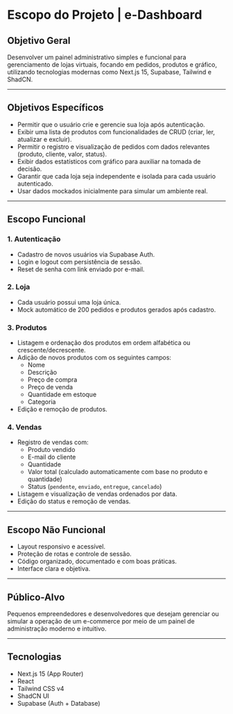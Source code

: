# Escopo do Projeto | e-Dashboard

## Objetivo Geral

Desenvolver um painel administrativo simples e funcional para gerenciamento de lojas virtuais, focando em pedidos, produtos e gráfico, utilizando tecnologias modernas como Next.js 15, Supabase, Tailwind e ShadCN.

---

## Objetivos Específicos

- Permitir que o usuário crie e gerencie sua loja após autenticação.
- Exibir uma lista de produtos com funcionalidades de CRUD (criar, ler, atualizar e excluir).
- Permitir o registro e visualização de pedidos com dados relevantes (produto, cliente, valor, status).
- Exibir dados estatísticos com gráfico para auxiliar na tomada de decisão.
- Garantir que cada loja seja independente e isolada para cada usuário autenticado.
- Usar dados mockados inicialmente para simular um ambiente real.

---

## Escopo Funcional

### 1. Autenticação
- Cadastro de novos usuários via Supabase Auth.
- Login e logout com persistência de sessão.
- Reset de senha com link enviado por e-mail.

### 2. Loja
- Cada usuário possui uma loja única.
- Mock automático de 200 pedidos e produtos gerados após cadastro.

### 3. Produtos
- Listagem e ordenação dos produtos em ordem alfabética ou crescente/decrescente.
- Adição de novos produtos com os seguintes campos:
  - Nome
  - Descrição
  - Preço de compra
  - Preço de venda
  - Quantidade em estoque
  - Categoria
- Edição e remoção de produtos.

### 4. Vendas
- Registro de vendas com:
  - Produto vendido
  - E-mail do cliente
  - Quantidade
  - Valor total (calculado automaticamente com base no produto e quantidade)
  - Status (`pendente`, `enviado`, `entregue`, `cancelado`)
- Listagem e visualização de vendas ordenados por data.
- Edição do status e remoção de vendas.

---

## Escopo Não Funcional

- Layout responsivo e acessível.
- Proteção de rotas e controle de sessão.
- Código organizado, documentado e com boas práticas.
- Interface clara e objetiva.

---

## Público-Alvo

Pequenos empreendedores e desenvolvedores que desejam gerenciar ou simular a operação de um e-commerce por meio de um painel de administração moderno e intuitivo.

---

## Tecnologias

- Next.js 15 (App Router)
- React
- Tailwind CSS v4
- ShadCN UI
- Supabase (Auth + Database)
